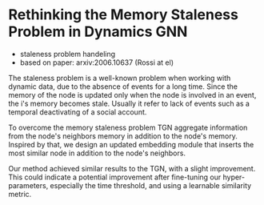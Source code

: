 # Rethinking the Memory Staleness Problem in Dynamics GNN
  - staleness problem handeling
  - based on paper: arxiv:2006.10637 (Rossi at el)

The staleness problem is a well-known problem when working with dynamic data, due to the absence of events for a long time. Since the memory of the node is updated only when the node is involved in an event, the i's memory becomes stale. Usually it refer to lack of events such as a temporal deactivating of a social account.
 
 To overcome the memory staleness problem TGN aggregate information from the node's neighbors memory in addition to the node's memory. Inspired by that, we design an updated embedding module that inserts the most similar node in addition to the node's neighbors.
 
Our method achieved similar results to the TGN, with a slight improvement.
This could indicate a potential improvement after fine-tuning our hyper-parameters, especially the time threshold, and using a learnable similarity metric.   
